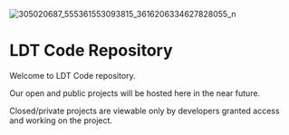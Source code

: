 
![305020687_555361553093815_3616206334627828055_n](https://user-images.githubusercontent.com/46710439/194235642-ec640679-a341-478b-8442-e883dd6679cb.jpg)

# LDT Code Repository

Welcome to LDT Code repository.

Our open and public projects will be hosted here in the near future.

Closed/private projects are viewable only by developers granted access and working on the project.
